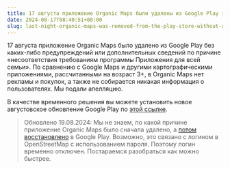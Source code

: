 ```yaml
---
title: 17 августа приложение Organic Maps были удалены из Google Play за несоответствие политикам программы "Приложения для всей семьи" без объяснения причин
date: 2024-08-17T08:40:51+00:00
slug: last-night-organic-maps-was-removed-from-the-play-store-without-any-warnings-or-additional-details-due-to-not-meeting-the-requirements-for-the-family-program
---
```


17 августа приложение Organic Maps было удалено из Google Play без каких-либо предупреждений или дополнительных сведений по причине «несоответствия требованиям программы Приложения для всей семьи». По сравнению с Google Maps и другими картографическими приложениями, рассчитанными на возраст 3+, в Organic Maps нет рекламы и покупок, а также не собирается никакая информация о пользователях. Мы подали апелляцию.

В качестве временного решения вы можете установить новое августовское обновление Google Play по [этой ссылке](https://cdn.organicmaps.app/apk/OrganicMaps-24081605-GooglePlay.apk).

> Обновлено 19.08.2024:
> Мы не знаем, по какой причине приложение Organic Maps было сначала удалено, а [потом восстановлено](@/news/2024-08-18/403/index.ru.md) в Google Play. Возможно, это связано с логином в OpenStreetMap с использованием пароля. Поэтому логин временно отключен. Постараемся разобраться как можно быстрее.
